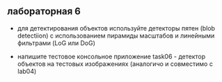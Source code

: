 ## лабораторная 6

* для детектирования объектов используйте детекторы пятен (blob detectiion) с использованием пирамиды масштабов и линейными фильтрами (LoG или DoG)

* напишите тестовое консольное приложение task06 - детектор объектов на тестовых изображениях (аналогичо и совместимо с lab04)

